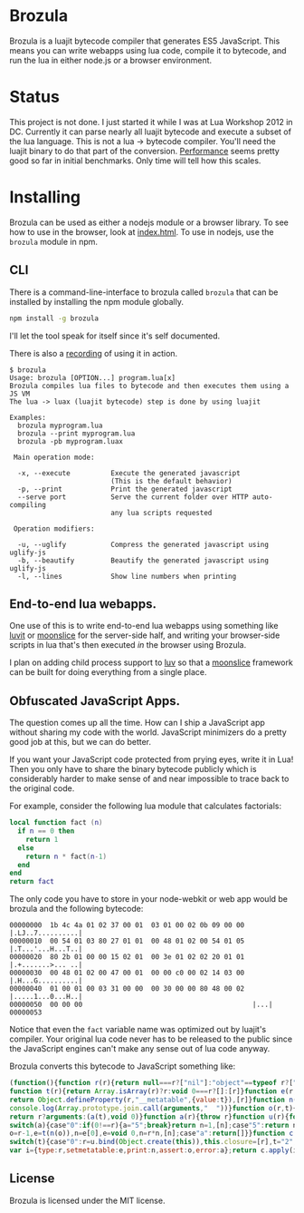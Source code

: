 # Brozula

Brozula is a luajit bytecode compiler that generates ES5 JavaScript.  This means
you can write webapps using lua code, compile it to bytecode, and run the lua in
either node.js or a browser environment.

# Status

This project is not done.  I just started it while I was at
Lua Workshop 2012 in DC.  Currently it can parse nearly all luajit bytecode and
execute a subset of the lua language.  This is not a lua -> bytecode compiler.
You'll need the luajit binary to do that part of the conversion.  [Performance][]
seems pretty good so far in initial benchmarks.  Only time will tell how this scales.

# Installing

Brozula can be used as either a nodejs module or a browser library.  To see how
to use in the browser, look at [index.html][]. To use in nodejs, use the
`brozula` module in npm.

## CLI

There is a command-line-interface to brozula called `brozula` that can be
installed by installing the npm module globally.

```sh
npm install -g brozula
```

I'll let the tool speak for itself since it's self documented.

There is also a [recording][] of using it in action.

```
$ brozula
Usage: brozula [OPTION...] program.lua[x]
Brozula compiles lua files to bytecode and then executes them using a JS VM
The lua -> luax (luajit bytecode) step is done by using luajit

Examples:
  brozula myprogram.lua
  brozula --print myprogram.lua
  brozula -pb myprogram.luax

 Main operation mode:

  -x, --execute          Execute the generated javascript
                         (This is the default behavior)
  -p, --print            Print the generated javascript
  --serve port           Serve the current folder over HTTP auto-compiling
                         any lua scripts requested

 Operation modifiers:

  -u, --uglify           Compress the generated javascript using uglify-js
  -b, --beautify         Beautify the generated javascript using uglify-js
  -l, --lines            Show line numbers when printing
```

## End-to-end lua webapps.

One use of this is to write end-to-end lua webapps using something like [luvit][]
or [moonslice][] for the server-side half, and writing your browser-side scripts
in lua that's then executed *in* the browser using Brozula.

I plan on adding child process support to [luv][] so that a [moonslice][] framework
can be built for doing everything from a single place.

## Obfuscated JavaScript Apps.

The question comes up all the time.  How can I ship a JavaScript app without
sharing my code with the world.  JavaScript minimizers do a pretty good job at
this, but we can do better.

If you want your JavaScript code protected from prying eyes, write it in Lua!
Then you only have to share the binary bytecode publicly which is considerably
harder to make sense of and near impossible to trace back to the original code.

For example, consider the following lua module that calculates factorials:

```lua
local function fact (n)
  if n == 0 then
    return 1
  else
    return n * fact(n-1)
  end
end
return fact
```

The only code you have to store in your node-webkit or web app would be brozula
and the following bytecode:

```hd
00000000  1b 4c 4a 01 02 37 00 01  03 01 00 02 0b 09 00 00  |.LJ..7..........|
00000010  00 54 01 03 80 27 01 01  00 48 01 02 00 54 01 05  |.T...'...H...T..|
00000020  80 2b 01 00 00 15 02 01  00 3e 01 02 02 20 01 01  |.+.......>... ..|
00000030  00 48 01 02 00 47 00 01  00 00 c0 00 02 14 03 00  |.H...G..........|
00000040  01 00 01 00 03 31 00 00  00 30 00 00 80 48 00 02  |.....1...0...H..|
00000050  00 00 00                                          |...|
00000053
```

Notice that even the `fact` variable name was optimized out by luajit's compiler.
Your original lua code never has to be released to the public since the JavaScript
engines can't make any sense out of lua code anyway.

Brozula converts this bytecode to JavaScript something like:

```js
(function(){function r(r){return null===r?["nil"]:"object"==typeof r?["table"]:[typeof r]}
function t(r){return Array.isArray(r)?r:void 0===r?[]:[r]}function e(r,t){
return Object.defineProperty(r,"__metatable",{value:t}),[r]}function n(){
console.log(Array.prototype.join.call(arguments,"  "))}function o(r,t){
return r?arguments:(a(t),void 0)}function a(r){throw r}function u(r){for(var e,n,o,a="0";;)
switch(a){case"0":if(0!==r){a="5";break}return n=1,[n];case"5":return n=this.__proto__.closure[0],
o=r-1,e=t(n(o)),n=e[0],e=void 0,n=r*n,[n];case"a":return[]}}function c(){for(var r,t="0";;)
switch(t){case"0":r=u.bind(Object.create(this)),this.closure=[r],t="2";break;case"2":return[r]}}
var i={type:r,setmetatable:e,print:n,assert:o,error:a};return c.apply(i,arguments)})();
```

## License

Brozula is licensed under the MIT license.

[luvit]: http://luvit.io/
[moonslice]: https://github.com/creationix/moonslice-luv
[luv]: https://github.com/creationix/luv
[index.html]: https://github.com/creationix/brozula/blob/master/widgets/index.html
[recording]: http://codestre.am/a0b85e026d7f63958cb5adf7c
[Performance]: http://jsperf.com/efficient-goto

